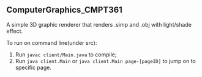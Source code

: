 ## ComputerGraphics_CMPT361

A simple 3D graphic renderer that renders .simp and .obj with light/shade effect.

To run on command line(under src):
1. Run `javac client/Main.java` to compile;
2. Run `java client.Main` or `java client.Main page-[pageID]` to jump on to specific page.
